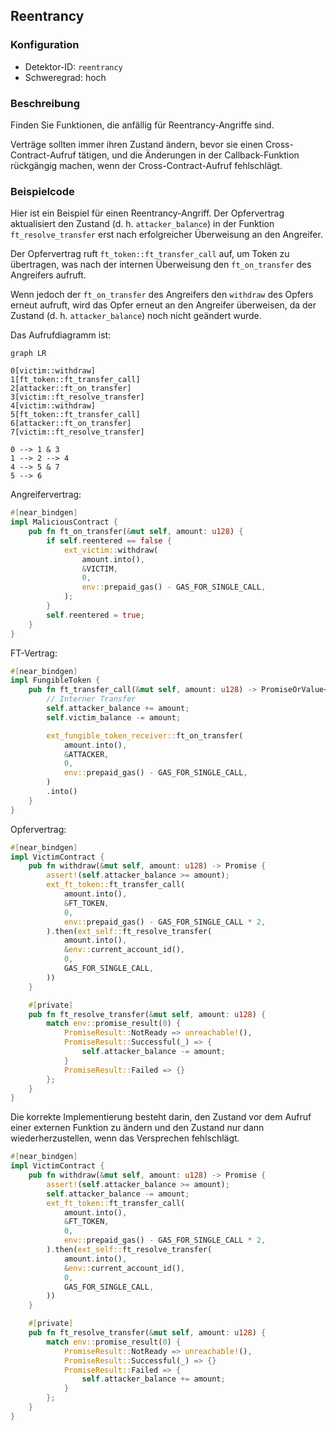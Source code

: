 
## Reentrancy

### Konfiguration

* Detektor-ID: `reentrancy`
* Schweregrad: hoch

### Beschreibung

Finden Sie Funktionen, die anfällig für Reentrancy-Angriffe sind.

Verträge sollten immer ihren Zustand ändern, bevor sie einen Cross-Contract-Aufruf tätigen, und die Änderungen in der Callback-Funktion rückgängig machen, wenn der Cross-Contract-Aufruf fehlschlägt.

### Beispielcode

Hier ist ein Beispiel für einen Reentrancy-Angriff. Der Opfervertrag aktualisiert den Zustand (d. h. `attacker_balance`) in der Funktion `ft_resolve_transfer` erst nach erfolgreicher Überweisung an den Angreifer.

Der Opfervertrag ruft `ft_token::ft_transfer_call` auf, um Token zu übertragen, was nach der internen Überweisung den `ft_on_transfer` des Angreifers aufruft.

Wenn jedoch der `ft_on_transfer` des Angreifers den `withdraw` des Opfers erneut aufruft, wird das Opfer erneut an den Angreifer überweisen, da der Zustand (d. h. `attacker_balance`) noch nicht geändert wurde.

Das Aufrufdiagramm ist:

```mermaid
graph LR

0[victim::withdraw]
1[ft_token::ft_transfer_call]
2[attacker::ft_on_transfer]
3[victim::ft_resolve_transfer]
4[victim::withdraw]
5[ft_token::ft_transfer_call]
6[attacker::ft_on_transfer]
7[victim::ft_resolve_transfer]

0 --> 1 & 3
1 --> 2 --> 4
4 --> 5 & 7
5 --> 6
```

Angreifervertrag:

```rust
#[near_bindgen]
impl MaliciousContract {
    pub fn ft_on_transfer(&mut self, amount: u128) {
        if self.reentered == false {
            ext_victim::withdraw(
                amount.into(),
                &VICTIM,
                0,
                env::prepaid_gas() - GAS_FOR_SINGLE_CALL,
            );
        }
        self.reentered = true;
    }
}

```

FT-Vertrag:

```rust
#[near_bindgen]
impl FungibleToken {
    pub fn ft_transfer_call(&mut self, amount: u128) -> PromiseOrValue<U128> {
        // Interner Transfer
        self.attacker_balance += amount;
        self.victim_balance -= amount;

        ext_fungible_token_receiver::ft_on_transfer(
            amount.into(),
            &ATTACKER,
            0,
            env::prepaid_gas() - GAS_FOR_SINGLE_CALL,
        )
        .into()
    }
}
```

Opfervertrag:

```rust
#[near_bindgen]
impl VictimContract {
    pub fn withdraw(&mut self, amount: u128) -> Promise {
        assert!(self.attacker_balance >= amount);
        ext_ft_token::ft_transfer_call(
            amount.into(),
            &FT_TOKEN,
            0,
            env::prepaid_gas() - GAS_FOR_SINGLE_CALL * 2,
        ).then(ext_self::ft_resolve_transfer(
            amount.into(),
            &env::current_account_id(),
            0,
            GAS_FOR_SINGLE_CALL,
        ))
    }

    #[private]
    pub fn ft_resolve_transfer(&mut self, amount: u128) {
        match env::promise_result(0) {
            PromiseResult::NotReady => unreachable!(),
            PromiseResult::Successful(_) => {
                self.attacker_balance -= amount;
            }
            PromiseResult::Failed => {}
        };
    }
}
```

Die korrekte Implementierung besteht darin, den Zustand vor dem Aufruf einer externen Funktion zu ändern und den Zustand nur dann wiederherzustellen, wenn das Versprechen fehlschlägt.

```rust
#[near_bindgen]
impl VictimContract {
    pub fn withdraw(&mut self, amount: u128) -> Promise {
        assert!(self.attacker_balance >= amount);
        self.attacker_balance -= amount;
        ext_ft_token::ft_transfer_call(
            amount.into(),
            &FT_TOKEN,
            0,
            env::prepaid_gas() - GAS_FOR_SINGLE_CALL * 2,
        ).then(ext_self::ft_resolve_transfer(
            amount.into(),
            &env::current_account_id(),
            0,
            GAS_FOR_SINGLE_CALL,
        ))
    }

    #[private]
    pub fn ft_resolve_transfer(&mut self, amount: u128) {
        match env::promise_result(0) {
            PromiseResult::NotReady => unreachable!(),
            PromiseResult::Successful(_) => {}
            PromiseResult::Failed => {
                self.attacker_balance += amount;
            }
        };
    }
}
```
